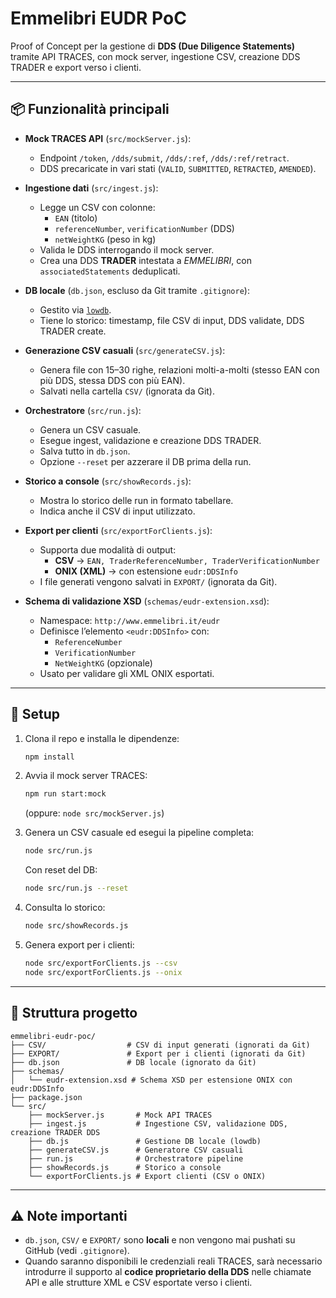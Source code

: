 # Emmelibri EUDR PoC

Proof of Concept per la gestione di **DDS (Due Diligence Statements)** tramite API TRACES, con mock server, ingestione CSV, creazione DDS TRADER e export verso i clienti.

---

## 📦 Funzionalità principali

- **Mock TRACES API** (`src/mockServer.js`):
  - Endpoint `/token`, `/dds/submit`, `/dds/:ref`, `/dds/:ref/retract`.
  - DDS precaricate in vari stati (`VALID`, `SUBMITTED`, `RETRACTED`, `AMENDED`).

- **Ingestione dati** (`src/ingest.js`):
  - Legge un CSV con colonne:
    - `EAN` (titolo)
    - `referenceNumber`, `verificationNumber` (DDS)
    - `netWeightKG` (peso in kg)
  - Valida le DDS interrogando il mock server.
  - Crea una DDS **TRADER** intestata a *EMMELIBRI*, con `associatedStatements` deduplicati.

- **DB locale** (`db.json`, escluso da Git tramite `.gitignore`):
  - Gestito via [`lowdb`](https://www.npmjs.com/package/lowdb).
  - Tiene lo storico: timestamp, file CSV di input, DDS validate, DDS TRADER create.

- **Generazione CSV casuali** (`src/generateCSV.js`):
  - Genera file con 15–30 righe, relazioni molti-a-molti (stesso EAN con più DDS, stessa DDS con più EAN).
  - Salvati nella cartella `CSV/` (ignorata da Git).

- **Orchestratore** (`src/run.js`):
  - Genera un CSV casuale.
  - Esegue ingest, validazione e creazione DDS TRADER.
  - Salva tutto in `db.json`.
  - Opzione `--reset` per azzerare il DB prima della run.

- **Storico a console** (`src/showRecords.js`):
  - Mostra lo storico delle run in formato tabellare.
  - Indica anche il CSV di input utilizzato.

- **Export per clienti** (`src/exportForClients.js`):
  - Supporta due modalità di output:
    - **CSV** → `EAN, TraderReferenceNumber, TraderVerificationNumber`
    - **ONIX (XML)** → con estensione `eudr:DDSInfo`
  - I file generati vengono salvati in `EXPORT/` (ignorata da Git).

- **Schema di validazione XSD** (`schemas/eudr-extension.xsd`):
  - Namespace: `http://www.emmelibri.it/eudr`
  - Definisce l’elemento `<eudr:DDSInfo>` con:
    - `ReferenceNumber`
    - `VerificationNumber`
    - `NetWeightKG` (opzionale)
  - Usato per validare gli XML ONIX esportati.

---

## 🚀 Setup

1. Clona il repo e installa le dipendenze:
   ```bash
   npm install
   ```

2. Avvia il mock server TRACES:
   ```bash
   npm run start:mock
   ```
   (oppure: `node src/mockServer.js`)

3. Genera un CSV casuale ed esegui la pipeline completa:
   ```bash
   node src/run.js
   ```
   Con reset del DB:
   ```bash
   node src/run.js --reset
   ```

4. Consulta lo storico:
   ```bash
   node src/showRecords.js
   ```

5. Genera export per i clienti:
   ```bash
   node src/exportForClients.js --csv
   node src/exportForClients.js --onix
   ```

---

## 📂 Struttura progetto

```
emmelibri-eudr-poc/
├── CSV/                  # CSV di input generati (ignorati da Git)
├── EXPORT/               # Export per i clienti (ignorati da Git)
├── db.json               # DB locale (ignorato da Git)
├── schemas/
│   └── eudr-extension.xsd # Schema XSD per estensione ONIX con eudr:DDSInfo
├── package.json
└── src/
    ├── mockServer.js       # Mock API TRACES
    ├── ingest.js           # Ingestione CSV, validazione DDS, creazione TRADER DDS
    ├── db.js               # Gestione DB locale (lowdb)
    ├── generateCSV.js      # Generatore CSV casuali
    ├── run.js              # Orchestratore pipeline
    ├── showRecords.js      # Storico a console
    └── exportForClients.js # Export clienti (CSV o ONIX)
```

---

## ⚠️ Note importanti

- `db.json`, `CSV/` e `EXPORT/` sono **locali** e non vengono mai pushati su GitHub (vedi `.gitignore`).  
- Quando saranno disponibili le credenziali reali TRACES, sarà necessario introdurre il supporto al **codice proprietario della DDS** nelle chiamate API e alle strutture XML e CSV esportate verso i clienti.